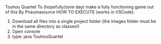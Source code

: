 Touhou Quartet
To (hopefully)(one day) make a fully functioning game out of this
By Pneumasource
HOW TO EXECUTE (works in VSCode): 
1) Download all files into a single project folder (the Images folder must be in the same directory as classes!)
2) Open console
3) type:
       java TouhouQuartet
